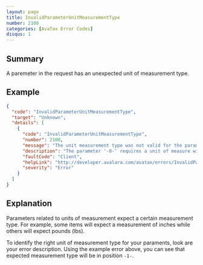 ```yaml
---
layout: page
title: InvalidParameterUnitMeasurementType
number: 2100
categories: [AvaTax Error Codes]
disqus: 1
---
```


## Summary

A paremeter in the request has an unexpected unit of measurement type.

## Example

```json
{
  "code": "InvalidParameterUnitMeasurementType",
  "target": "Unknown",
  "details": [
    {
      "code": "InvalidParameterUnitMeasurementType",
      "number": 2100,
      "message": "The unit measurement type was not valid for the parameter.",
      "description": "The parameter '-0-' requires a unit of measure with a '-1-' measurement type, but the provided unit '-2-' has a '-3-' measurement type.",
      "faultCode": "Client",
      "helpLink": "http://developer.avalara.com/avatax/errors/InvalidParameterUnitMeasurementType",
      "severity": "Error"
    }
  ]
}
```

## Explanation

Parameters related to units of measurement expect a certain measurement type. For example, some items will expect a measurement of inches while others will expect pounds (lbs). 

To identify the right unit of measurement type for your paraments, look are your error description. Using the example error above, you can see that expected measurement type will be in position `-1-`.
